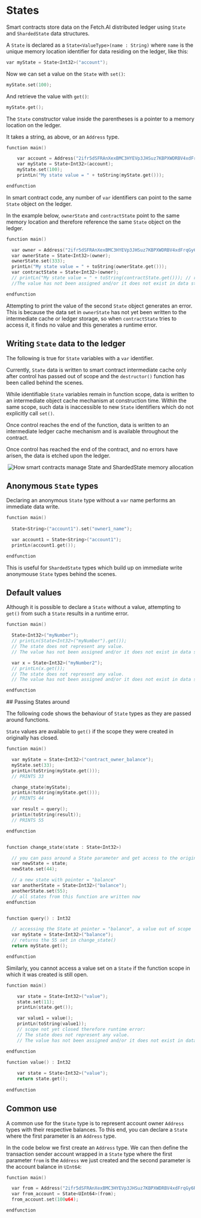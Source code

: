 <h1>States</h1>

Smart contracts store data on the Fetch.AI distributed ledger using `State` and `ShardedState` data structures.

A `State` is declared as a `State<ValueType>(name : String)` where `name` is the unique memory location identifier for data residing on the ledger, like this:

``` c++
var myState = State<Int32>("account");
```

Now we can set a value on the `State` with `set()`:

``` c++
myState.set(100);
```

And retrieve the value with `get()`:
``` c++
myState.get();
```

The `State` constructor value inside the parentheses is a pointer to a memory location on the ledger. 

It takes a string, as above, or an `Address` type.

``` c++
function main()

    var account = Address("2ifr5dSFRAnXexBMC3HYEVp3JHSuz7KBPXWDRBV4xdFrqGy6R9");
    var myState = State<Int32>(account);
    myState.set(100);
    printLn("My state value = " + toString(myState.get()));

endfunction
```

In smart contract code, any number of `var` identifiers can point to the same `State` object on the ledger.

In the example below, `ownerState` and `contractState` point to the same memory location and therefore reference the same `State` object on the ledger.


``` c++
function main()

  var owner = Address("2ifr5dSFRAnXexBMC3HYEVp3JHSuz7KBPXWDRBV4xdFrqGy6R9");
  var ownerState = State<Int32>(owner);
  ownerState.set(333);
  printLn("My state value = " + toString(ownerState.get()));
  var contractState = State<Int32>(owner);
  // printLn("My state value = " + toString(contractState.get())); // runtime error: line 7: The state does not represent any value. 
  //The value has not been assigned and/or it does not exist in data storage.

endfunction
```

Attempting to print the value of the second `State` object generates an error. This is because the data set in `ownerState` has not yet been written to the intermediate cache or ledger storage, so when `contractState` tries to access it, it finds no value and this generates a runtime error.


## Writing `State` data to the ledger

The following is true for `State` variables with a `var` identifier.

Currently, `State` data is written to smart contract intermediate cache only after control has passed out of scope and the `destructor()` function has been called behind the scenes.

While identifiable `State` variables remain in function scope, data is written to an intermediate object cache mechanism at construction time. Within the same scope, such data is inaccessible to new `State` identifiers which do not explicitly call `set()`.

Once control reaches the end of the function, data is written to an intermediate ledger cache mechanism and is available throughout the contract.

Once control has reached the end of the contract, and no errors have arisen, the data is etched upon the ledger.

<center>

![How smart contracts manage State and ShardedState memory allocation](img/memory-caching.png)

</center>


## Anonymous `State` types

Declaring an anonymous `State` type without a `var` name performs an immediate data write.

``` c++
function main()
  
  State<String>("account1").set("owner1_name");

  var account1 = State<String>("account1");
  printLn(account1.get());

endfunction
```

This is useful for `ShardedState` types which build up on immediate write anonymouse `State` types behind the scenes.


## Default values

Although it is possible to declare a `State` without a value, attempting to `get()` from such a `State` results in a runtime error.

``` c++
function main()

  State<Int32>("myNumber");
  // printLn(State<Int32>("myNumber").get());
  // The state does not represent any value. 
  // The value has not been assigned and/or it does not exist in data storage.

  var x = State<Int32>("myNumber2");
  // printLn(x.get());
  // The state does not represent any value. 
  // The value has not been assigned and/or it does not exist in data storage.

endfunction
```



## Passing States around

The following code shows the behaviour of `State` types as they are passed around functions.

`State` values are available to `get()` if the scope they were created in originally has closed.


``` c++
function main()

  var myState = State<Int32>("contract_owner_balance");
  myState.set(33);
  printLn(toString(myState.get()));
  // PRINTS 33

  change_state(myState);
  printLn(toString(myState.get()));
  // PRINTS 44

  var result = query();
  printLn(toString(result));
  // PRINTS 55

endfunction


function change_state(state : State<Int32>)

  // you can pass around a State parameter and get access to the original state
  var newState = state;
  newState.set(44);

  // a new state with pointer = "balance"
  var anotherState = State<Int32>("balance");
  anotherState.set(55);
  // all states from this function are written now
endfunction


function query() : Int32

  // accessing the State at pointer = "balance", a value out of scope 
  var myState = State<Int32>("balance");
  // returns the 55 set in change_state()
  return myState.get();

endfunction
```

Similarly, you cannot access a value set on a `State` if the function scope in which it was created is still open.

``` c++
function main()

    var state = State<Int32>("value");
    state.set(11);  
    printLn(state.get()); 

    var value1 = value();     
    printLn(toString(value1));
    // scope not yet closed therefore runtime error: 
    // The state does not represent any value. 
    // The value has not been assigned and/or it does not exist in data storage.

endfunction    

function value() : Int32      
    
    var state = State<Int32>("value");
    return state.get();
 
endfunction
```

## Common use

A common use for the `State` type is to represent account owner `Address` types with their respective balances. To this end, you can declare a `State` where the first parameter is an `Address` type.

In the code below we first create an `Address` type. We can then define the transaction sender account wrapped in a `State` type where the first parameter `from` is the `Address` we just created and the second parameter is the account balance in `UInt64`:

``` c++
function main()

  var from = Address("2ifr5dSFRAnXexBMC3HYEVp3JHSuz7KBPXWDRBV4xdFrqGy6R9");
  var from_account = State<UInt64>(from);
  from_account.set(100u64);

endfunction
```


<br/>



